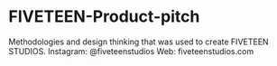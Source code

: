 # FIVETEEN-Product-pitch
Methodologies and design thinking that was used to create FIVETEEN STUDIOS. 
Instagram: @fiveteenstudios
Web: fiveteenstudios.com
